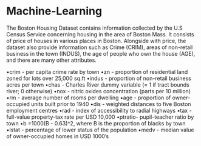 # Machine-Learning

The Boston Housing Dataset contains information collected by the U.S Census Service concerning housing in the area of Boston Mass.
It consists of price of houses in various places in Boston. Alongside with price, the dataset also provide information such as Crime (CRIM), areas of non-retail business in the town (INDUS), the age of people who own the house (AGE), and there are many other attributes.

•crim - per capita crime rate by town
•zn - proportion of residential land zoned for lots over 25,000 sq.ft
•indus - proportion of non-retail business acres per town
•chas - Charles River dummy variable (= 1 if tract bounds river; 0 otherwise)
•nox - nitric oxides concentration (parts per 10 million)
•rm - average number of rooms per dwelling
•age - proportion of owner-occupied units built prior to 1940
•dis - weighted distances to five Boston employment centres
•rad - index of accessibility to radial highways
•tax - full-value property-tax rate per USD 10,000
•ptratio- pupil-teacher ratio by town
•b =1000(B - 0.63)^2, where B is the proportion of blacks by town
•lstat - percentage of lower status of the population
•medv - median value of owner-occupied homes in USD 1000’s
